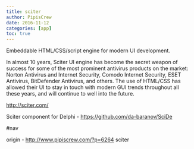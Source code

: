```yaml
---
title: sciter
author: PipisCrew
date: 2016-11-12
categories: [app]
toc: true
---
```


Embeddable HTML/CSS/script engine for modern UI development.

In almost 10 years, Sciter UI engine has become the secret weapon of success for some of the most prominent antivirus products on the market: Norton Antivirus and Internet Security, Comodo Internet Security, ESET Antivirus, BitDefender Antivirus, and others. The use of HTML/CSS has allowed their UI to stay in touch with modern GUI trends throughout all these years, and will continue to well into the future.

http://sciter.com/

Sciter component for Delphi - https://github.com/da-baranov/SciDe

#nav

origin - http://www.pipiscrew.com/?p=6264 sciter